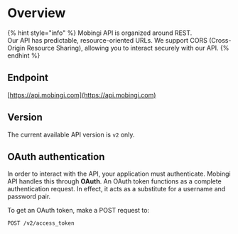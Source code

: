 # Overview

{% hint style="info" %}
Mobingi API is organized around REST.   
Our API has predictable, resource-oriented URLs. We support CORS \(Cross-Origin Resource Sharing\), allowing you to interact securely with our API.
{% endhint %}

## Endpoint

[https://api.mobingi.com](https://api.mobingi.com) 

## Version

The current available API version is `v2` only.

## OAuth authentication

In order to interact with the API, your application must authenticate. Mobingi API handles this through **OAuth**. An OAuth token functions as a complete authentication request. In effect, it acts as a substitute for a username and password pair.

To get an OAuth token, make a POST request to:

```text
POST /v2/access_token
```

